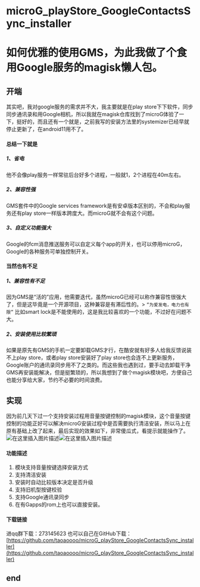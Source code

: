 # microG_playStore_GoogleContactsSync_installer
# 如何优雅的使用GMS，为此我做了个食用Google服务的magisk懒人包。
## 开端
其实吧，我对google服务的需求并不大，我主要就是在play store下下软件，同步同步通讯录和用Google相机，所以我就在magisk仓库找到了microG体验了一下，挺好的，而且还有一个就是，之前我写的安装方法里的systemizer已经早就停止更新了，在android11用不了。
#### 总结一下就是
##### 1、省电
他不会像play服务一样常驻后台好多个进程，一般就1，2个进程在40m左右。
##### 2、兼容性强
GMS套件中的Google services framework是有安卓版本区别的，不会和play服务还有play store一样版本跨度大。而microG就不会有这个问题。
##### 3、自定义功能强大
Google的fcm消息推送服务可以自定义每个app的开关，也可以停用microG，
Google的各种服务可单独控制开关。

#### 当然也有不足

##### 1、兼容性有不足
因为GMS是“活的”应用，他需要迭代，虽然microG已经可以称作兼容性很强大了，但是这毕竟是一个开源项目，这种兼容是有滞后性的。> `“为爱发电，电力也有限”`
比如smart lock是不能使用的，这是我比较喜欢的一个功能，不过好在问题不大。
##### 2、安装使用比较繁琐
如果是原先有GMS的手机一定要卸载GMS才行，在酷安就有好多人给我反馈说装不上play store，或者play store安装好了play store也会连不上更新服务，Google账户的通讯录同步用不了之类的。而这些我也遇到过，要手动去卸载干净GMS再安装能解决，但是挺繁琐的，所以我想到了做个magisk模块吧，方便自己也能分享给大家，节约不必要的时间浪费。
## 实现
因为前几天下过一个支持安装过程用音量按键控制的magisk模块，这个音量按键控制的功能正好可以解决microG安装过程中是否需要执行清洁安装，所以马上在原有基础上改了起来，最后实现的效果如下，非常傻瓜式，看提示就能操作了。
![在这里插入图片描述](https://img-blog.csdnimg.cn/5f95654f03f9490b9e69e53e41bce560.png?x-oss-process=image/watermark,type_ZmFuZ3poZW5naGVpdGk,shadow_10,text_aHR0cHM6Ly9ibG9nLmNzZG4ubmV0L3UwMTM1NDY1NTM=,size_16,color_FFFFFF,t_70)![在这里插入图片描述](https://img-blog.csdnimg.cn/e342d70f6f984fcc93d06529ae97411e.png?x-oss-process=image/watermark,type_ZmFuZ3poZW5naGVpdGk,shadow_10,text_aHR0cHM6Ly9ibG9nLmNzZG4ubmV0L3UwMTM1NDY1NTM=,size_16,color_FFFFFF,t_70)
#### 功能描述
 1. 模块支持音量按键选择安装方式
 2. 支持清洁安装
 3. 安装时自动比较版本决定是否升级
 4. 支持旧机型按键校验
 5. 支持Google通讯录同步
 6. 在有Gapps的rom上也可以直接安装。
#### 下载链接
进qq群下载：273145623
也可以自己在GitHub下载：[https://github.com/taoaoooo/microG_playStore_GoogleContactsSync_installer](https://github.com/taoaoooo/microG_playStore_GoogleContactsSync_installer)
## end
